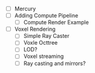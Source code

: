 - [ ] Mercury
- [ ] Adding Compute Pipeline
    - [ ] Compute Render Example

- [ ] Voxel Rendering
    - [ ] Simple Ray Caster
    - [ ] Voxle Octtree
    - [ ] LOD?
    - [ ] Voxel streaming
    - [ ] Ray casting and mirrors?